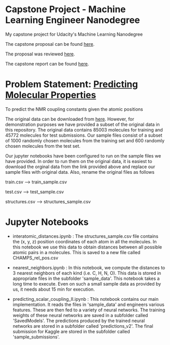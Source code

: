 # Capstone Project - Machine Learning Engineer Nanodegree
My capstone project for Udacity's Machine Learning Nanodegree

The capstone proposal can be found [here](https://github.com/praritagarwal/udacity-mlnd/blob/master/Capstone%20project/Proposal.pdf).

The proposal was reviewed [here](https://review.udacity.com/#!/reviews/1904389).

The capstone report can be found [here](https://github.com/praritagarwal/udacity-mlnd/blob/master/Capstone%20project/Report.pdf).

# Problem Statement: [Predicting Molecular Properties](https://www.kaggle.com/c/champs-scalar-coupling)
To predict the NMR coupling constants given the atomic positions 

The original data can be downloaded from [here](https://www.kaggle.com/c/champs-scalar-coupling/data). However, for demonstration purposes we have provided a subset of the original data in this repository. The original data contains 85003 molecules for training and 45772 molecules for test submissions. Our sample files consist of a subset of 1000 randomly chosen molecules from the training set and 600 randomly chosen molecules from the test set.

Our jupyter notebooks have been configured to run on the sample files we have provided. In order to run them on the original data, it is easiest to download the orginal data from the link provided above and replace our sample files with original data. Also, rename the original files as follows

train.csv --> train_sample.csv

test.csv  --> test_sample.csv

structures.csv --> structures_sample.csv

# Jupyter Notebooks 

- interatomic_distances.ipynb : The structures_sample.csv file contains the (x, y, z) position coordinates of each atom in all the molecules. In this notebook we use this data to obtain distances between all possible atomic pairs in a molecules. This is saved to a new file called  CHAMPS_rel_pos.csv

- nearest_neighbors.ipynb : In this notebook, we compute the distances to 3 nearest neighbors of each kind (i.e. C, H, N, O). This data is stored in appropriate files in the subfolder 'sample_data'. This notebook takes a long time to execute. Even on such a small sample data as provided by us, it needs about 15 min for execution. 

- predicting_scalar_coupling_II.ipynb : This notebook contains our main implementation.  It reads the files in 'sample_data' and engineers various features. These are then fed to a variety of neural networks. The training weights of these neural networks are saved in a subfolder called 'SavedModels'. The predictions produced by the trained neural networks are stored in a subfolder called 'predictions_v2'. The final submission for Kaggle are stored in the subfolder called 'sample_submissions'.


